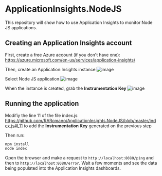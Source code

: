 # ApplicationInsights.NodeJS
This repository will show how to use Application Insights to monitor Node JS applications.

## Creating an Application Insights account
First, create a free Azure account (if you don't have one): https://azure.microsoft.com/en-us/services/application-insights/

Then, create an Application Insights instance
![image](https://user-images.githubusercontent.com/12012898/32510162-ed7d000c-c3ef-11e7-8d7a-38d2c8815057.png)

Select Node JS application
![image](https://user-images.githubusercontent.com/12012898/32510197-fd42fc1c-c3ef-11e7-8ce1-b13f43c33638.png)

When the instance is created, grab the **Instrumentation Key**
![image](https://user-images.githubusercontent.com/12012898/32510238-27399076-c3f0-11e7-9ef3-8c45dcaeea63.png)

## Running the application
Modifiy the line 11 of the file index.js https://github.com/RARomano/ApplicationInsights.NodeJS/blob/master/index.js#L11 to add the **Instrumentation Key** generated on the previous step

Then run:

```bash
npm install
node index
```

Open the browser and make a request to `http://localhost:8080/ping` and then to `http://localhost:8080/error`. Wait a few moments and see the data being populated into the Application Insights dashboards.
